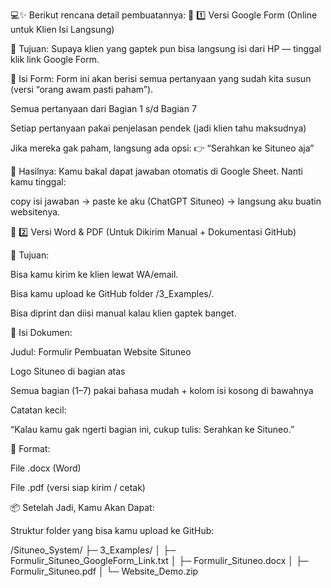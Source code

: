 💻✨ Berikut rencana detail pembuatannya:
🧩 1️⃣ Versi Google Form (Online untuk Klien Isi Langsung)

📍 Tujuan:
Supaya klien yang gaptek pun bisa langsung isi dari HP — tinggal klik link Google Form.

📍 Isi Form:
Form ini akan berisi semua pertanyaan yang sudah kita susun (versi “orang awam pasti paham”).

Semua pertanyaan dari Bagian 1 s/d Bagian 7

Setiap pertanyaan pakai penjelasan pendek (jadi klien tahu maksudnya)

Jika mereka gak paham, langsung ada opsi:
👉 “Serahkan ke Situneo aja”

📍 Hasilnya:
Kamu bakal dapat jawaban otomatis di Google Sheet.
Nanti kamu tinggal:

copy isi jawaban → paste ke aku (ChatGPT Situneo) → langsung aku buatin websitenya.

📄 2️⃣ Versi Word & PDF (Untuk Dikirim Manual + Dokumentasi GitHub)

📍 Tujuan:

Bisa kamu kirim ke klien lewat WA/email.

Bisa kamu upload ke GitHub folder /3_Examples/.

Bisa diprint dan diisi manual kalau klien gaptek banget.

📍 Isi Dokumen:

Judul: Formulir Pembuatan Website Situneo

Logo Situneo di bagian atas

Semua bagian (1–7) pakai bahasa mudah + kolom isi kosong di bawahnya

Catatan kecil:

“Kalau kamu gak ngerti bagian ini, cukup tulis: Serahkan ke Situneo.”

📍 Format:

File .docx (Word)

File .pdf (versi siap kirim / cetak)

📦 Setelah Jadi, Kamu Akan Dapat:

Struktur folder yang bisa kamu upload ke GitHub:

/Situneo_System/
 ├─ 3_Examples/
 │   ├─ Formulir_Situneo_GoogleForm_Link.txt
 │   ├─ Formulir_Situneo.docx
 │   ├─ Formulir_Situneo.pdf
 │   └─ Website_Demo.zip
